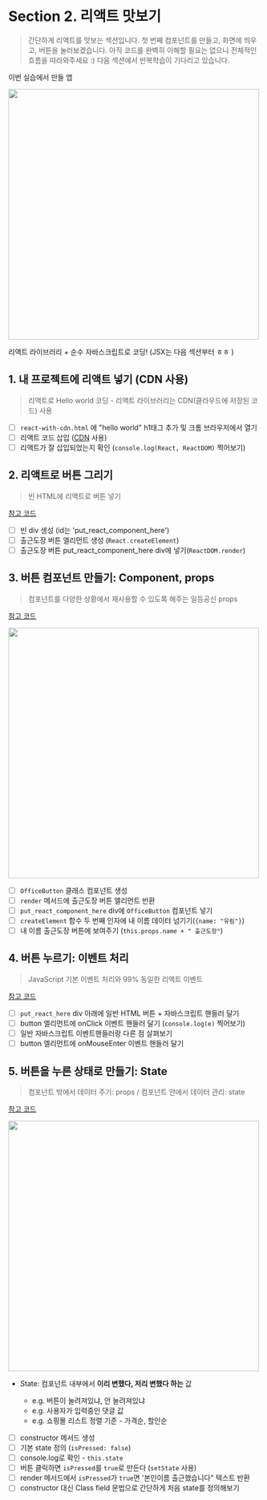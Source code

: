 # Section 2. 리액트 맛보기

> 간단하게 리액트를 맛보는 섹션입니다. 첫 번째 컴포넌트를 만들고, 화면에 띄우고, 버튼을 눌러보겠습니다. 아직 코드를 완벽히 이해할 필요는 없으니 전체적인 흐름을 따라와주세요 :) 다음 섹션에서 반복학습이 기다리고 있습니다.

이번 실습에서 만들 앱

<img src="https://user-images.githubusercontent.com/3839771/103170200-d36e3f00-4885-11eb-9901-cd426ed5a06e.png" width="500">

리액트 라이브러리 + 순수 자바스크립트로 코딩!
(JSX는 다음 섹션부터 ㅎㅎ )

## 1. 내 프로젝트에 리액트 넣기 (CDN 사용)

> 리액트로 Hello world 코딩 - 리액트 라이브러리는 CDN(클라우드에 저장된 코드) 사용

- [ ] `react-with-cdn.html` 에 "hello world" h1태그 추가 및 크롬 브라우저에서 열기
- [ ] 리액트 코드 삽입 ([CDN](https://ko.reactjs.org/docs/cdn-links.html) 사용)
- [ ] 리액트가 잘 삽입되었는지 확인 (`console.log(React, ReactDOM)` 찍어보기)

## 2. 리액트로 버튼 그리기

> 빈 HTML에 리액트로 버튼 넣기

[참고 코드](../../example-projects/first-project/section2/react-with-cdn-1.html)

- [ ] 빈 div 생성 (id는 'put_react_component_here')
- [ ] 출근도장 버튼 엘리먼트 생성 (`React.createElement`)
- [ ] 출근도장 버튼 put_react_component_here div에 넣기(`ReactDOM.render`)

## 3. 버튼 컴포넌트 만들기: Component, props

> 컴포넌트를 다양한 상황에서 재사용할 수 있도록 해주는 일등공신 props

[참고 코드](../../example-projects/first-project/section2/react-with-cdn-2.html)

<img src="https://user-images.githubusercontent.com/3839771/103167821-d0695380-4871-11eb-9bca-ab999ecc02ab.png" width="500">

- [ ] `OfficeButton` 클래스 컴포넌트 생성
- [ ] `render` 메서드에 출근도장 버튼 엘리먼트 반환
- [ ] `put_react_component_here` div에 `OfficeButton` 컴포넌트 넣기
- [ ] `createElement` 함수 두 번째 인자에 내 이름 데이터 넘기기(`{name: "유림"}`)
- [ ] 내 이름 출근도장 버튼에 보여주기 (`this.props.name + " 출근도장"`)

## 4. 버튼 누르기: 이벤트 처리

> JavaScript 기본 이벤트 처리와 99% 동일한 리액트 이벤트

[참고 코드](../../example-projects/first-project/section2/react-with-cdn-3.html)

- [ ] `put_react_here` div 아래에 일반 HTML 버튼 + 자바스크립트 핸들러 달기
- [ ] button 엘리먼트에 onClick 이벤트 핸들러 달기 (`console.log(e)` 찍어보기)
- [ ] 일반 자바스크립트 이벤트핸들러랑 다른 점 살펴보기
- [ ] button 엘리먼트에 onMouseEnter 이벤트 핸들러 달기

## 5. 버튼을 누른 상태로 만들기: State

> 컴포넌트 밖에서 데이터 주기: props / 컴포넌트 안에서 데이터 관리: state

[참고 코드](../../example-projects/first-project/section2/react-with-cdn-4.html)

<img src="https://user-images.githubusercontent.com/3839771/103170209-dff29780-4885-11eb-9f40-0bd6c3c3ab0f.png" width="500">

- State: 컴포넌트 내부에서 **이리 변했다, 저리 변했다 하는** 값

  - e.g. 버튼이 눌려져있냐, 안 눌려져있냐
  - e.g. 사용자가 입력중인 댓글 값
  - e.g. 쇼핑몰 리스트 정렬 기준 - 가격순, 할인순

- [ ] constructor 메서드 생성
- [ ] 기본 state 정의 (`isPressed: false`)
- [ ] console.log로 확인 - `this.state`
- [ ] 버튼 클릭하면 `isPressed`를 `true`로 만든다 (`setState` 사용)
- [ ] render 메서드에서 `isPressed`가 `true`면 '본인이름 출근했습니다" 텍스트 반환
- [ ] constructor 대신 Class field 문법으로 간단하게 처음 state를 정의해보기
